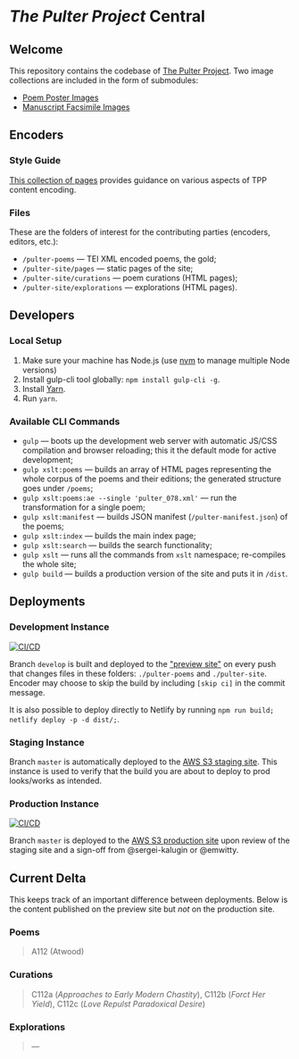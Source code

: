 # _The Pulter Project_ Central

## Welcome
This repository contains the codebase of [The Pulter Project](https://pulterproject.northwestern.edu/). Two image collections are included in the form of submodules:
* [Poem Poster Images](https://github.com/MADStudioNU/the-pulter-project-posters)
* [Manuscript Facsimile Images](https://github.com/MADStudioNU/the-pulter-project-facs)

## Encoders

### Style Guide
[This collection of pages](https://github.com/MADStudioNU/the-pulter-project/wiki) provides guidance on various aspects of TPP content encoding.

### Files
These are the folders of interest for the contributing parties (encoders, editors, etc.):
* `/pulter-poems` — TEI XML encoded poems, the gold;
* `/pulter-site/pages` — static pages of the site;
* `/pulter-site/curations` — poem curations (HTML pages);
* `/pulter-site/explorations` — explorations (HTML pages).

## Developers
### Local Setup
1. Make sure your machine has Node.js (use [nvm](https://github.com/nvm-sh/nvm) to manage multiple Node versions)
2. Install gulp-cli tool globally: `npm install gulp-cli -g`.
3. Install [Yarn](https://classic.yarnpkg.com/en/docs/install/#mac-stable).
4. Run `yarn`.

### Available CLI Commands
* `gulp` — boots up the development web server with automatic JS/CSS compilation and browser reloading; this it the default mode for active development;
* `gulp xslt:poems` — builds an array of HTML pages representing the whole corpus of the poems and their editions; the generated structure goes under `/poems`;
* `gulp xslt:poems:ae --single 'pulter_078.xml'` — run the transformation for a single poem;
* `gulp xslt:manifest` — builds JSON manifest (`/pulter-manifest.json`) of the poems;
* `gulp xslt:index` — builds the main index page;
* `gulp xslt:search` — builds the search functionality;
* `gulp xslt` — runs all the commands from `xslt` namespace; re-compiles the whole site;
* `gulp build` — builds a production version of the site and puts it in `/dist`.

## Deployments

### Development Instance
[![CI/CD](https://github.com/MADStudioNU/the-pulter-project/actions/workflows/ci-cd.yml/badge.svg)](https://github.com/MADStudioNU/the-pulter-project/actions/workflows/ci-cd.yml)

Branch `develop` is built and deployed to the ["preview site"](https://pulterproject-preview-c7ga82m1pzxmbn.netlify.app/#poems) on every push that changes files in these folders: `./pulter-poems` and `./pulter-site`. Encoder may choose to skip the build by including `[skip ci]` in the commit message.

It is also possible to deploy directly to Netlify by running `npm run build; netlify deploy -p -d dist/;`.

### Staging Instance
Branch `master` is automatically deployed to the [AWS S3 staging site](http://mads-static-sites-dev-pulterproject-dev.s3-website.us-east-2.amazonaws.com). This instance is used to verify that the build you are about to deploy to prod looks/works as intended.

### Production Instance
[![CI/CD](https://github.com/MADStudioNU/the-pulter-project/actions/workflows/ci-cd.yml/badge.svg?branch=master)](https://github.com/MADStudioNU/the-pulter-project/actions/workflows/ci-cd.yml)

Branch `master` is deployed to the [AWS S3 production site](https://pulterproject.northwestern.edu/#poems) upon review of the staging site and a sign-off from @sergei-kalugin or @emwitty.

## Current Delta
This keeps track of an important difference between deployments. Below is the content published on the preview site but _not_ on the production site.

### Poems
> A112 (Atwood)

### Curations
> C112a (_Approaches to Early Modern Chastity_), C112b (_Forct Her Yield_), C112c (_Love Repulst Paradoxical Desire_)
> 

### Explorations
> —
